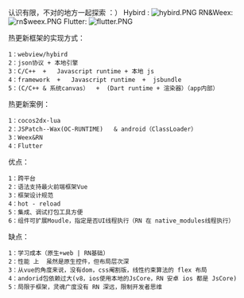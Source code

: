 认识有限，不对的地方一起探索  ：）
Hybird :
![hybird.PNG]( https://images-cdn.shimo.im/d7qUth48X24VbUCj/hybird.png)
RN&Weex:
![rn$weex.PNG]( https://images-cdn.shimo.im/DWG77oQjldAYuW6a/rn_weex.png)
Flutter:
![flutter.PNG]( https://images-cdn.shimo.im/hhYDt6XUdvUM5mj2/flutter.png)

热更新框架的实现方式：
```
1：webview/hybird 
2：json协议 + 本地引擎 
3：C/C++  +   Javascript runtime + 本地 js  
4：framework  +   Javascript runtime  +  jsbundle
5：(C/C++ & 系统canvas）  +  (Dart runtime + 渲染器）（app内部）
```
热更新案例：
```
1：cocos2dx-lua   
2：JSPatch--Wax(OC-RUNTIME)   & android（ClassLoader）
3：Weex&RN  
4：Flutter
```     
优点：
```
1：跨平台
2：语法支持最火前端框架Vue
3：框架设计规范
4：hot - reload
5：集成、调试打包工具方便
6：组件可扩展Moudle，指定是否UI线程执行（RN 在 native_modules线程执行）
```
缺点：
```
1：学习成本（原生+web | RN基础）
2：性能 上  虽然是原生控件，但布局层次深
3：从vue的角度来说，没有dom，css阉割版，线性约束算法的 flex 布局
4：andorid包依赖过大(v8，ios使用本地的JsCore，RN 安卓 ios 都是 JsCore)
5：局限于框架，灵魂广度没有 RN 深远，限制开发者思维
```
